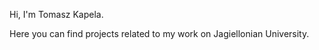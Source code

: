 Hi, I'm Tomasz Kapela.

Here you can find projects related to my work on Jagiellonian University.

<!---
tomasz-kapela/tomasz-kapela is a ✨ special ✨ repository because its `README.md` (this file) appears on your GitHub profile.
You can click the Preview link to take a look at your changes.
--->
